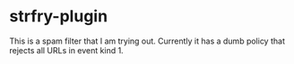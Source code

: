 # strfry-plugin

This is a spam filter that I am trying out. Currently it has a dumb policy that rejects all URLs in event kind 1.
